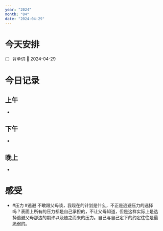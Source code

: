 ```yaml
---
year: "2024"
month: "04"
date: "2024-04-29"
---
```

# 今天安排
- [ ] 背单词 📅 2024-04-29




# 今日记录

## 上午
*  

## 下午
* 

## 晚上
* 

# 感受
* #压力 #逃避 不敢跟父母谈，我现在的计划是什么，不正是逃避压力的选择吗？表面上所有的压力都是自己承担的，不让父母知道，但是这样实际上是选择逃避父母那边的期许以及随之而来的压力。自己与自己定下的约定往往是最脆弱的。




